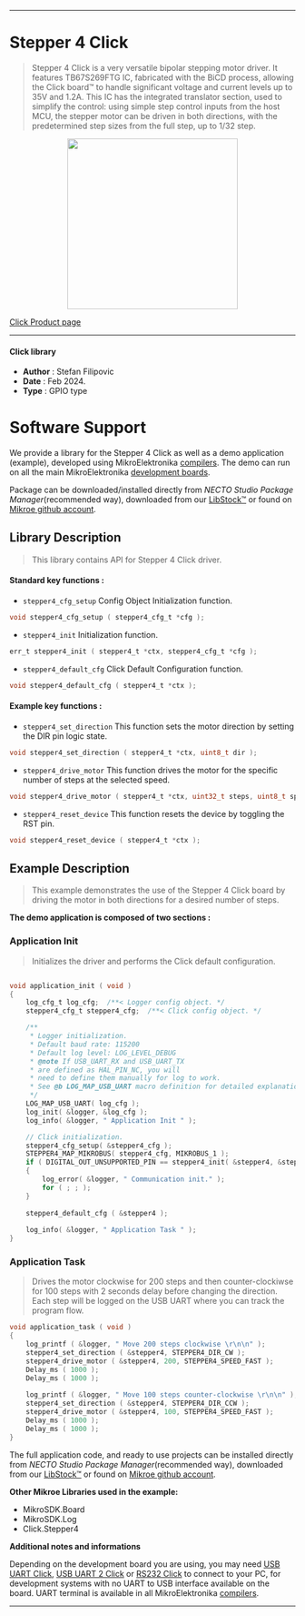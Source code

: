 
---
# Stepper 4 Click

> Stepper 4 Click is a very versatile bipolar stepping motor driver. It features TB67S269FTG IC, fabricated with the BiCD process, allowing the Click board™ to handle significant voltage and current levels up to 35V and 1.2A. This IC has the integrated translator section, used to simplify the control: using simple step control inputs from the host MCU, the stepper motor can be driven in both directions, with the predetermined step sizes from the full step, up to 1/32 step.

<p align="center">
  <img src="https://download.mikroe.com/images/click_for_ide/stepper4_click.png" height=300px>
</p>

[Click Product page](https://www.mikroe.com/stepper-4-click)

---


#### Click library

- **Author**        : Stefan Filipovic
- **Date**          : Feb 2024.
- **Type**          : GPIO type


# Software Support

We provide a library for the Stepper 4 Click
as well as a demo application (example), developed using MikroElektronika
[compilers](https://www.mikroe.com/necto-studio).
The demo can run on all the main MikroElektronika [development boards](https://www.mikroe.com/development-boards).

Package can be downloaded/installed directly from *NECTO Studio Package Manager*(recommended way), downloaded from our [LibStock&trade;](https://libstock.mikroe.com) or found on [Mikroe github account](https://github.com/MikroElektronika/mikrosdk_click_v2/tree/master/clicks).

## Library Description

> This library contains API for Stepper 4 Click driver.

#### Standard key functions :

- `stepper4_cfg_setup` Config Object Initialization function.
```c
void stepper4_cfg_setup ( stepper4_cfg_t *cfg );
```

- `stepper4_init` Initialization function.
```c
err_t stepper4_init ( stepper4_t *ctx, stepper4_cfg_t *cfg );
```

- `stepper4_default_cfg` Click Default Configuration function.
```c
void stepper4_default_cfg ( stepper4_t *ctx );
```

#### Example key functions :

- `stepper4_set_direction` This function sets the motor direction by setting the DIR pin logic state.
```c
void stepper4_set_direction ( stepper4_t *ctx, uint8_t dir );
```

- `stepper4_drive_motor` This function drives the motor for the specific number of steps at the selected speed.
```c
void stepper4_drive_motor ( stepper4_t *ctx, uint32_t steps, uint8_t speed );
```

- `stepper4_reset_device` This function resets the device by toggling the RST pin.
```c
void stepper4_reset_device ( stepper4_t *ctx );
```

## Example Description

> This example demonstrates the use of the Stepper 4 Click board by driving the motor in both directions for a desired number of steps.

**The demo application is composed of two sections :**

### Application Init

> Initializes the driver and performs the Click default configuration.

```c

void application_init ( void )
{
    log_cfg_t log_cfg;  /**< Logger config object. */
    stepper4_cfg_t stepper4_cfg;  /**< Click config object. */

    /** 
     * Logger initialization.
     * Default baud rate: 115200
     * Default log level: LOG_LEVEL_DEBUG
     * @note If USB_UART_RX and USB_UART_TX 
     * are defined as HAL_PIN_NC, you will 
     * need to define them manually for log to work. 
     * See @b LOG_MAP_USB_UART macro definition for detailed explanation.
     */
    LOG_MAP_USB_UART( log_cfg );
    log_init( &logger, &log_cfg );
    log_info( &logger, " Application Init " );

    // Click initialization.
    stepper4_cfg_setup( &stepper4_cfg );
    STEPPER4_MAP_MIKROBUS( stepper4_cfg, MIKROBUS_1 );
    if ( DIGITAL_OUT_UNSUPPORTED_PIN == stepper4_init( &stepper4, &stepper4_cfg ) ) 
    {
        log_error( &logger, " Communication init." );
        for ( ; ; );
    }
    
    stepper4_default_cfg ( &stepper4 );
    
    log_info( &logger, " Application Task " );
}

```

### Application Task

> Drives the motor clockwise for 200 steps and then counter-clockiwse for 100 steps with 2 seconds delay before changing the direction.
Each step will be logged on the USB UART where you can track the program flow.

```c
void application_task ( void )
{
    log_printf ( &logger, " Move 200 steps clockwise \r\n\n" );
    stepper4_set_direction ( &stepper4, STEPPER4_DIR_CW );
    stepper4_drive_motor ( &stepper4, 200, STEPPER4_SPEED_FAST );
    Delay_ms ( 1000 );
    Delay_ms ( 1000 );
    
    log_printf ( &logger, " Move 100 steps counter-clockwise \r\n\n" );
    stepper4_set_direction ( &stepper4, STEPPER4_DIR_CCW );
    stepper4_drive_motor ( &stepper4, 100, STEPPER4_SPEED_FAST );
    Delay_ms ( 1000 );
    Delay_ms ( 1000 );
}
```

The full application code, and ready to use projects can be installed directly from *NECTO Studio Package Manager*(recommended way), downloaded from our [LibStock&trade;](https://libstock.mikroe.com) or found on [Mikroe github account](https://github.com/MikroElektronika/mikrosdk_click_v2/tree/master/clicks).

**Other Mikroe Libraries used in the example:**

- MikroSDK.Board
- MikroSDK.Log
- Click.Stepper4

**Additional notes and informations**

Depending on the development board you are using, you may need
[USB UART Click](https://www.mikroe.com/usb-uart-click),
[USB UART 2 Click](https://www.mikroe.com/usb-uart-2-click) or
[RS232 Click](https://www.mikroe.com/rs232-click) to connect to your PC, for
development systems with no UART to USB interface available on the board. UART
terminal is available in all MikroElektronika
[compilers](https://shop.mikroe.com/compilers).

---
